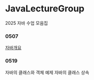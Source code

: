 # JavaLectureGroup
2025 자바 수업 모음집

### 0507
[자바개요](https://gold-century-3b0.notion.site/43-JAVA-05-07-9-1ec3bfade93280a9818ac99e6a65fb0e)



### 0519
자바의 클래스와 객체 예제
자바의 클래스 상속
